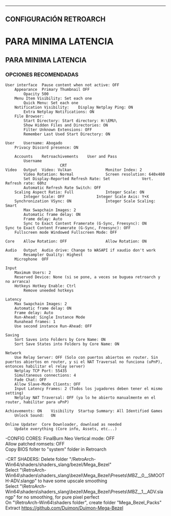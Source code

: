 
------------------------
CONFIGURACIÓN RETROARCH
------------------------

# PARA MINIMA LATENCIA

## PARA MINIMA LATENCIA

### OPCIONES RECOMENDADAS


	User interface	Pause content when not active: OFF								
		Appearance	Primary Thumbnail OFF							
			Opacity 500							
		Menu Item Visibility: Set each one								
			Quick Menu: Set each one							
		Notification Visibility:	Display Netplay Ping: ON							
			Extra Netplay Notifications: ON							
		File Browser:								
			Start Directory: Start directory: H:\EMU\							
			Show Hidden Files and Directories: ON							
			Filter Unknown Extensions: OFF							
			Remember Last Used Start Directory: ON
							
	User	Username: Abogado								
		Privacy	Discord presence: ON							
										
		Accounts	Retroachivements	User and Pass						
			Username							
							CRT			
	Video	Output	Video: Vulkan				Monitor Index: 2			
			Video Rotation: Normal				Screen resolution: 640x480			
			Set Display-Reported Refresh Rate: Set				Vert. Refresh rate: 60hz			
			Automatic Refresh Rate Switch: OFF							
		Scaling	Aspect Ratio: Full				Integer Scale: ON		 	
			Integer Scale: OFF				Integer Scale Axis: Y+X			
		Synchronization	VSync: ON				Integer Scale Scaling: Smart			
			Max Swapchain Images: 2							
			Automatic frame delay: ON							
			Frame delay: Auto							
			Sync to Exact Content Framerate (G-Sync, Freesync): ON				Sync to Exact Content Framerate (G-Sync, Freesync): OFF			
		Fullscreen mode	Windowed Fullscreen Mode: OFF							
										
	Core	Allow Rotation: OFF					Allow Rotation: ON			
										
	Audio	Output	Audio drive: Change to WASAPI if xaudio don't work							
			Resampler Quality: Highest							
		Microphone	OFF							
										
	Input									
		Maximum Users: 2								
		Reserved Device: None (si se pone, a veces se buguea retroarch y no arranca)								
		Hotkeys	Hotkey Enable: Ctrl							
			Remove uneeded hotkeys							
										
	Latency									
		Max Swapchain Images: 2								
		Automatic frame delay: ON								
		Frame delay: Auto								
		Run-Ahead: Single Instance Mode								
		Runahead frames: 1								
		Use second instance Run-Ahead: OFF								
										
	Saving									
		Sort Saves into Folders by Core Name: ON								
		Sort Save States into Folders by Core Name: ON								
										
	Network									
		Use Relay Server: OFF (Solo con puertos abiertos en router. Sin puertos abiertos en router, y si el NAT Traversal no funciona (uPnP), entonces habilitar el relay server)								
		Netplay TCP Port: 55435								
		Simultaneous connections: 4								
		Fade Chat: OFF								
		Allow Slave-Mode Clients: OFF								
		Input Latency Frames: 2 (Todos los jugadores deben tener el mismo setting)								
		Netplay NAT Traversal: OFF (ya lo he abierto manualmente en el router, habilitar para uPnP)								
										
	Achievements: ON	Visibility	Startup Summary: All Identified Games							
		Unlock Sound:	ON							
										
	Online Updater	Core Downloader, download as needed								
		Update everything (Core info, Assets, etc...)								
										
-CONFIG CORES:	FinalBurn Neo	Vertical mode: OFF								
		Allow patched romsets: OFF								
	Copy BIOS folter to "system" folder in Retroarch									
										
-CRT SHADERS:		Delete folder "/RetroArch-Win64/shaders/shaders_slang/bezel/Mega_Bezel"								
			Select "\RetroArch-Win64\shaders\shaders_slang\bezel\Mega_Bezel\Presets\MBZ__0__SMOOTH-ADV.slangp" to have some upscale smoothing							
			Select "\RetroArch-Win64\shaders\shaders_slang\bezel\Mega_Bezel\Presets\MBZ__1__ADV.slangp" for no smoothing, for pure pixel perfect							
		On "\RetroArch-Win64\shaders folder", create folder "Mega_Bezel_Packs"								
			Extract https://github.com/Duimon/Duimon-Mega-Bezel							
